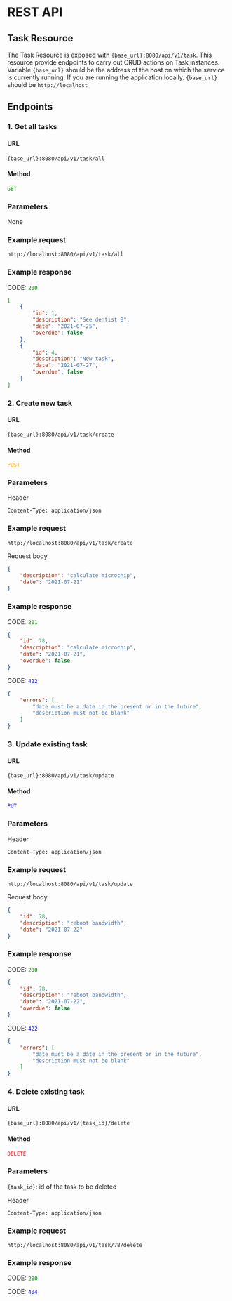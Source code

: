 # REST API

## Task Resource

The Task Resource is exposed with `{base_url}:8080/api/v1/task`. This resource provide endpoints to carry out CRUD actions on Task instances.
Variable `{base_url}` should be the address of the host on which the service is currently running. If you are running the application locally. `{base_url}` should be `http://localhost`

## Endpoints

### **1. Get all tasks**

#### URL

```
{base_url}:8080/api/v1/task/all
```

#### Method

<code><span style="color:green">GET</span></code>

### Parameters

None

### Example request

```
http://localhost:8080/api/v1/task/all
```

### Example response

CODE: <code><span style="color:green">200</span></code>

```json
[
    {
        "id": 1,
        "description": "See dentist B",
        "date": "2021-07-25",
        "overdue": false
    },
    {
        "id": 4,
        "description": "New task",
        "date": "2021-07-27",
        "overdue": false
    }
]
```

### **2. Create new task**

#### URL

```
{base_url}:8080/api/v1/task/create
```

#### Method

<code><span style="color:orange">POST</span></code>

### Parameters

Header

```
Content-Type: application/json
```

### Example request

```
http://localhost:8080/api/v1/task/create
```

Request body

```json
{
    "description": "calculate microchip",
    "date": "2021-07-21"
}
```

### Example response

CODE: <code><span style="color:green">201</span></code>

```json
{
    "id": 78,
    "description": "calculate microchip",
    "date": "2021-07-21",
    "overdue": false
}
```

CODE: <code><span style="color:blue">422</span></code>

```json
{
    "errors": [
        "date must be a date in the present or in the future",
        "description must not be blank"
    ]
}
```

### **3. Update existing task**

#### URL

```
{base_url}:8080/api/v1/task/update
```

#### Method

<code><span style="color:blue">PUT</span></code>

### Parameters

Header

```
Content-Type: application/json
```

### Example request

```
http://localhost:8080/api/v1/task/update
```

Request body

```json
{
    "id": 78,
    "description": "reboot bandwidth",
    "date": "2021-07-22"
}
```

### Example response

CODE: <code><span style="color:green">200</span></code>

```json
{
    "id": 78,
    "description": "reboot bandwidth",
    "date": "2021-07-22",
    "overdue": false
}
```

CODE: <code><span style="color:blue">422</span></code>

```json
{
    "errors": [
        "date must be a date in the present or in the future",
        "description must not be blank"
    ]
}
```

### **4. Delete existing task**

#### URL

```
{base_url}:8080/api/v1/{task_id}/delete
```

#### Method

<code><span style="color:red">DELETE</span></code>

### Parameters

`{task_id}`: id of the task to be deleted

Header

```
Content-Type: application/json
```

### Example request

```
http://localhost:8080/api/v1/task/78/delete
```

### Example response

CODE: <code><span style="color:green">200</span></code>

CODE: <code><span style="color:blue">404</span></code>
